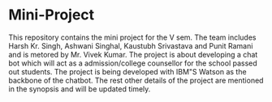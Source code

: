 # Mini-Project
This repository contains the mini project for the V sem. 
The team includes Harsh Kr. Singh, Ashwani Singhal, Kaustubh Srivastava
and Punit Ramani and is metored by Mr. Vivek Kumar.
The project is about developing a chat bot which will act as a admission/college counsellor for the school passed out students.
The project is being developed with IBM"S Watson as the backbone of the chatbot.
The rest other details of the project are mentioned in the synopsis and will be updated timely.

